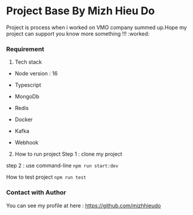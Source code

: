 # Project Base By Mizh Hieu Do

Project is process when i worked on VMO company summed up.Hope my project can support you know more something !!! :worked:

### Requirement 

1. Tech stack 

- Node version : 16 

- Typescript 

- MongoDb 

- Redis 

- Docker 

- Kafka 

- Webhook

2. How to run project 
Step 1 : clone my project 

step 2 : use command-line 
`npm run start:dev`

How to test project 
`npm run test`

### Contact with Author 

You can see my profile at here : https://github.com/mizhhieudo